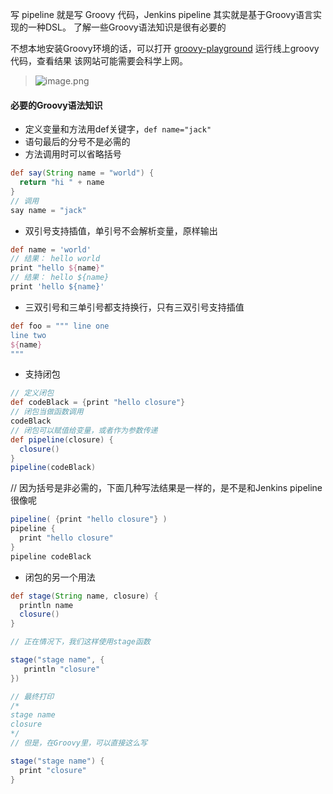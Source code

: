 写 pipeline 就是写 Groovy 代码，Jenkins pipeline 其实就是基于Groovy语言实现的一种DSL。
了解一些Groovy语法知识是很有必要的

不想本地安装Groovy环境的话，可以打开 [groovy-playground](https://groovy-playground.appspot.com/) 运行线上groovy代码，查看结果
该网站可能需要会科学上网。

> ![image.png](https://hexo-blog.pek3b.qingstor.com/upload_images/71414-ca84076103ec0b8e.png?imageMogr2/auto-orient/strip%7CimageView2/2/w/1240)

#### 必要的Groovy语法知识

* 定义变量和方法用def关键字，`def name="jack"`
* 语句最后的分号不是必需的
* 方法调用时可以省略括号
```groovy
def say(String name = "world") {
  return "hi " + name
}
// 调用
say name = "jack"
```
* 双引号支持插值，单引号不会解析变量，原样输出
```groovy
def name = 'world'
// 结果： hello world
print "hello ${name}"
// 结果： hello ${name}
print 'hello ${name}'
```
* 三双引号和三单引号都支持换行，只有三双引号支持插值
```groovy
def foo = """ line one
line two
${name}
"""
```
* 支持闭包
```groovy
// 定义闭包
def codeBlack = {print "hello closure"}
// 闭包当做函数调用
codeBlack
// 闭包可以赋值给变量，或者作为参数传递
def pipeline(closure) {
  closure()
}
pipeline(codeBlack)
```

// 因为括号是非必需的，下面几种写法结果是一样的，是不是和Jenkins pipeline很像呢
```groovy
pipeline( {print "hello closure"} )
pipeline { 
  print "hello closure"
} 
pipeline codeBlack
```
* 闭包的另一个用法
```groovy
def stage(String name, closure) {
  println name
  closure()
}

// 正在情况下，我们这样使用stage函数

stage("stage name", {
   println "closure"
})

// 最终打印
/*
stage name
closure
*/
// 但是，在Groovy里，可以直接这么写

stage("stage name") {
  print "closure"
}
```
